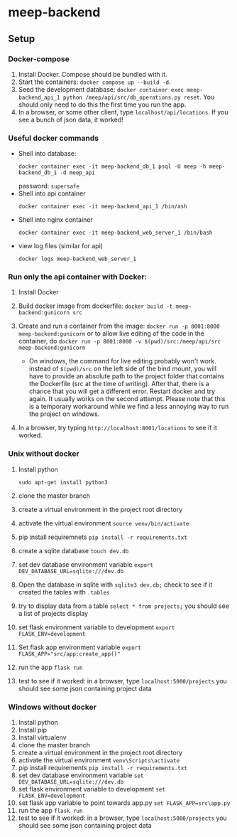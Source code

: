 # meep-backend

## Setup

### Docker-compose
  1. Install Docker. Compose should be bundled with it.
  2. Start the containers: ```docker compose up --build -d```.
  3. Seed the development database: ```docker container exec meep-backend_api_1 python /meep/api/src/db_operations.py reset```. You should only need to do this the first time you run the app.
  4. In a browser, or some other client, type ```localhost/api/locations```. If you see a bunch of json data, it worked!

### Useful docker commands
  - Shell into database:
    ```
    docker container exec -it meep-backend_db_1 psql -U meep -h meep-backend_db_1 -d meep_api
    ```
    password: ```supersafe```
  - Shell into api container
    ```
    docker container exec -it meep-backend_api_1 /bin/ash
    ```
  - Shell into nginx container
    ```
    docker container exec -it meep-backend_web_server_1 /bin/bash
    ```
  - view log files (similar for api)
    ```
    docker logs meep-backend_web_server_1
    ```

### Run only the api container with Docker:
  1. Install Docker
  2. Build docker image from dockerfile:
    ```
    docker build -t meep-backend:gunicorn src
    ```
  3. Create and run a container from the image:
    ```
    docker run -p 8001:8000 meep-backend:gunicorn
    ```
    or to allow live editing of the code in the container, do
    ```
    docker run -p 8001:8000 -v $(pwd)/src:/meep/api/src meep-backend:gunicorn
    ```

      - On windows, the command for live editing probably won't work. instead of ```$(pwd)/src``` on the left side of the           bind mount, you will have to provide an absolute path to the project folder that contains the Dockerfile (src at the         time of writing). After that, there is a chance that you will get a different error. Restart docker and try again. It         usually works on the second attempt. Please note that this is a temporary workaround while we find a less annoying way       to run the project on windows.  
  4. In a browser, try typing ```http://localhost:8001/locations``` to see
    if it worked.

### Unix without docker
  1. Install python
     ```
     sudo apt-get install python3
     ```
  2. clone the master branch
  3. create a virtual environment in the project root directory
  4. activate the virtual environment ```source venv/bin/activate```
  5. pip install requiremnets ```pip install -r requirements.txt```
  6. create a sqlite database ```touch dev.db```
  7. set dev database environment variable ```export DEV_DATABASE_URL=sqlite:///dev.db```
  8. Open the database in sqlite with ```sqlite3 dev.db;``` check to see if it created the tables with ```.tables```
  9. try to display data from a table ```select * from projects;``` you should see a list of projects display

  10. set flask environment variable to development
    ```
    export FLASK_ENV=development
    ```
  11. Set flask app environment variable
    ```
    export FLASK_APP="src/app:create_app()"
    ```
  12. run the app
    ```
    flask run
    ```
  13. test to see if it worked: in a browser, type ```localhost:5000/projects``` you should see some json containing project data

### Windows without docker
  1. Install python
  2. Install pip
  3. Install virtualenv
  4. clone the master branch
  5. create a virtual environment in the project root directory
  6. activate the virtual environment ```venv\Scripts\activate```
  7. pip install requirements ```pip install -r requirements.txt```
  8. set dev database environment variable ```set DEV_DATABASE_URL=sqlite:///dev.db```
  9. set flask environment variable to development
    ```
    set FLASK_ENV=development
    ```
  10. set flask app variable to point towards app.py
    ```
    set FLASK_APP=src\app.py
    ```
  11. run the app
    ```
    flask run
    ```
  11. test to see if it worked: in a browser, type ```localhost:5000/projects``` you should see some json containing project data
